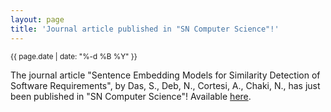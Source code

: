 ```yaml
---
layout: page
title: 'Journal article published in "SN Computer Science"!'
---
```


<small>{{ page.date | date: "%-d %B %Y" }}</small>

The journal article "Sentence Embedding Models for Similarity Detection of Software Requirements", by Das, S., Deb, N., Cortesi, A., Chaki, N., has just been published in "SN Computer Science"! Available [here](https://doi.org/10.1007/s42979-020-00427-1).
